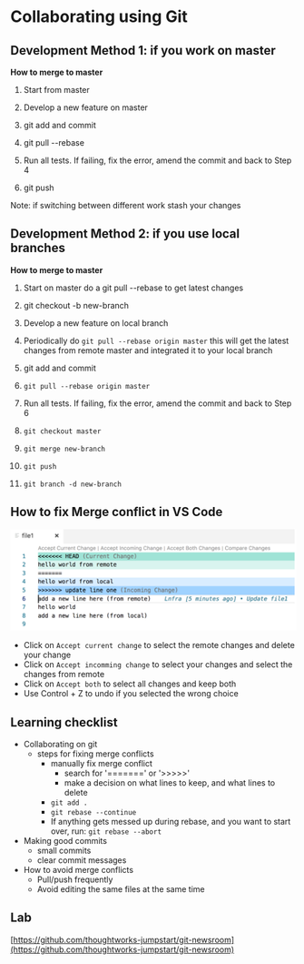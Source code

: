 # Collaborating using Git

## Development Method 1: if you work on master

**How to merge to master**

1. Start from master 

0. Develop a new feature on master

0. git add and commit

0. git pull --rebase

0. Run all tests. If failing, fix the error, amend the commit and back to Step 4

0. git push

Note: if switching between different work stash your changes

## Development Method 2: if you use local branches

**How to merge to master**

1. Start on master do a git pull --rebase to get latest changes

0. git checkout -b new-branch

0. Develop a new feature on local branch

0. Periodically do `git pull --rebase origin master` this will get the latest changes from remote master and integrated it to your local branch

0. git add and commit 

0. `git pull --rebase origin master`

0. Run all tests. If failing, fix the error, amend the commit and back to Step 6

0. `git checkout master`

0. `git merge new-branch`

0. `git push`

0. `git branch -d new-branch`

## How to fix Merge conflict in VS Code

![Fixing merge conflict in vs code](../.gitbook/assets/git/fix_merge_conflict_vscode.png)

- Click on `Accept current change` to select the remote changes and delete your change 
- Click on `Accept incomming change` to select your changes and select the changes from remote
- Click on `Accept both` to select all changes and keep both
- Use Control + Z to undo if you selected the wrong choice

## Learning checklist

* Collaborating on git
  * steps for fixing merge conflicts
    * manually fix merge conflict
      * search for '=======' or '&gt;&gt;&gt;&gt;&gt;'
      * make a decision on what lines to keep, and what lines to delete 
    * `git add .`
    * `git rebase --continue`
    * If anything gets messed up during rebase, and you want to start over, run: `git rebase --abort`
* Making good commits
  * small commits
  * clear commit messages
* How to avoid merge conflicts
  * Pull/push frequently
  * Avoid editing the same files at the same time

## Lab

[https://github.com/thoughtworks-jumpstart/git-newsroom](https://github.com/thoughtworks-jumpstart/git-newsroom)
